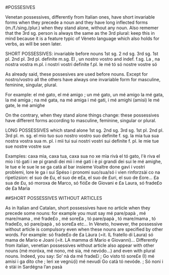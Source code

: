 #POSSESIVES

Venetan possessives, differently from Italian ones, have short invariable forms when they
precede a noun and they have long inflected forms (m./f./sing./plur.) when they stand alone,
without any noun. Also rememer that the 3rd sg. person is always the same as the 3rd plural:
keep this in mind because it is a feature typic of Vèneto language which also holds for verbs,
as will be seen later.

SHORT POSSESSIVES: invariable before nouns
1st sg. 2 nd sg. 3rd sg. 1st pl. 2nd pl. 3rd pl.
definite m.sg. El , un nostro vostro
and indef. f.sg. La , na nostra vostra
m.pl. i nostri vostri
definite
f.pl. le
mé tó só
nostre vostre
só

As already said, these possesives are used before nouns. Except for nostro/vostro all the
others have always one invariable form for masculine, feminine, singular, plural.

For example:
el mé gato, el mé amigo ; un mé gato, un mé amigo
la mé gata, la mé amiga ; na mé gata, na mé amiga
i mé gati, i mé amighi (amisi)
le mé gate, le mé amighe

On the contrary, when they stand alone things change: these possessives have different forms
according to masculine, feminine, singular or plural.

LONG POSSESSIVES which stand alone
1st sg. 2nd sg. 3rd sg. 1st pl. 2nd pl. 3rd pl.
m. sg. el mio tuo suo nostro vostro suo definite
f. sg. la mia tua sua nostra vostra sua
m. pl. i mii tui sui nostri vostri sui
definite
f. pl. le mie tue sue nostre vostre sue

Examples:
caxa mìa, caxa tua, caxa sua
no xe mìa rivà el tó gato, l'è riva el mio
i tó gati i xe pi grandi dei mii
i mé gati i è pi grandi dei sui
le mé amighe, le tue e le sue le se ga catà al bar insieme
Voaltre done gavì i vostri problemi, lore le ga i sui
Spéso i pronomi suo/sua/só i vien rinforzsài co na ripetizsion: el suo de £u, el suo de e£a, el
suo de £uri, el suo de £ore... £a sua de £u, só moroxa de Marco, só fió£e de Giovani e £a
Laura, só frade£o de £a Marìa

##SHORT POSSESSIVES WITHOUT ARTICLES

As in Italian and Catalan, short possessives have no article when they precede some nouns: for
example you must say mé pare/papà , mé mare/mama , mé frade£o , mé sore£a , tó
pare/papà , tó mare/mama , tó frade£o, só pare/papà , só sore£a etc…
In Vèneto, however, the possessive without article is compulsory even when these
nouns are specified by other words. For example:
só frade£o de £a Làura (=it. IL fratello di Laura)
só mama de Mario e Joani (=it. LA mamma di Mario e Giovanni)…
Differently from italian, venetian possessives without article also appear with other
nouns (mé moróxa, mé nono, mé sia, mé nevódo…) and even with plural nouns. Indeed,
you say:
So’ nà da mé frade£i ; Go visto tó sore£e
(I) mé amisi i ga dito che ; Ieri xe vegnù(i) mé nevudi
Go catà tó nevóde. ; Só noni i è stài in Sardégna l’an pasà